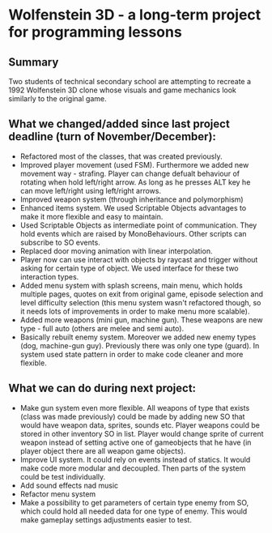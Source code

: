 # Wolfenstein 3D - a long-term project for programming lessons

## Summary

Two students of technical secondary school are attempting to recreate a 1992 Wolfenstein 3D clone whose visuals and game mechanics look similarly to the original game.

## What we changed/added since last project deadline (turn of November/December):

* Refactored most of the classes, that was created previously.
* Improved player movement (used FSM). Furthermore we added new movement way - strafing. Player can change defualt behaviour of rotating when hold left/right arrow. As long as he presses ALT key he can move left/right using left/right arrows.
* Improved weapon system (through inheritance and polymorphism)
* Enhanced items system. We used Scriptable Objects advantages to make it more flexible and easy to maintain.
* Used Scriptable Objects as intermediate point of communication. They hold events which are raised by MonoBehaviours. Other scripts can subscribe to SO events.
* Replaced door moving animation with linear interpolation.
* Player now can use interact with objects by raycast and trigger without asking for certain type of object. We used interface for these two interaction types.
* Added menu system with splash screens, main menu, which holds multiple pages, quotes on exit from original game, episode selection and level difficulty selection (this menu system wasn't refactored though, so it needs lots of improvements in order to make menu more scalable).
* Added more weapons (mini gun, machine gun). These weapons are new type - full auto (others are melee and semi auto). 
* Basically rebuilt enemy system. Moreover we added new enemy types (dog, machine-gun guy). Previously there was only one type (guard). In system used state pattern in order to make code cleaner and more flexible.

## What we can do during next project:

* Make gun system even more flexible. All weapons of type that exists (class was made previously) could be made by adding new SO that would have weapon data, sprites, sounds etc. Player weapons could be stored in other inventory SO in list. Player would change sprite of current weapon instead of setting active one of gameobjects that he have (in player object there are all weapon game objects).
* Improve UI system. It could rely on events instead of statics. It would make code more modular and decoupled. Then parts of the system could be test individually.
* Add sound effects nad music
* Refactor menu system
* Make a possibility to get parameters of certain type enemy from SO, which could hold all needed data for one type of enemy. This would make gameplay settings adjustments easier to test.
